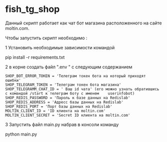 # fish_tg_shop
Данный скрипт работает как чат бот магазина расположенного на сайте moltin.com.

Чтобы запустить скрипт необходимо :

1 Установить необходимые зависимости командой

pip install -r requirements.txt

2 в корне создать файл ".env " с следующим содержанием

    SHOP_BOT_ERROR_TOKEN = 'Телеграм токен бота на который приходят ошибки'
    SHOP_TELEGRAM_TOKEN = 'Телеграм токен бота магазина'
    SHOP_TELEGRAMM_CHAT_ID = ' Ваш id чата' (его можно узнать обратившись с командой /start к телеграм боту с именем    userinfobot)
    SHOP_REDIS_PASSWORD = 'Пароль к базе данных на Redislab'
    SHOP_REDIS_ADDRESS = 'Адресс базы данных на Redislab'
    SHOP_REDIS_PORT = 'Порт базы данных на Redislab'
    MOLTIN_CLIENT_ID = 'ID клиента на moltin.com' 
    MOLTIN_CLIENT_SECRET = 'Secret ID клиента на moltin.com'
    
3 Запустить файл main.py набрав в консоли команду

python main.py
